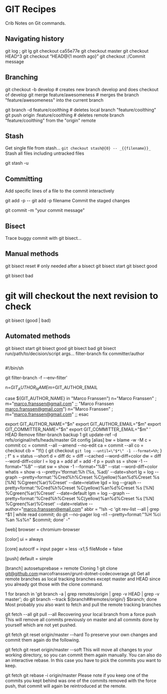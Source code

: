 # GIT Recipes

Crib Notes on Git commands.

## Navigating history

git log ; git lg
git checkout ca55e77e
git checkout master
git checkout HEAD^3
git checkout “HEAD@{1 month ago}”
git checkout :/Commit message

## Branching

git checkout -b develop # creates new branch develop and does checkout of develop
git merge feature/awesomeness # merges the branch "feature/awesomeness" into the current branch

git branch -d feature/coolthing # deletes local branch "feature/coolthing"
git push origin :feature/coolthing # deletes remote branch "feature/coolthing" from the "origin" remote

## Stash

Get single file from stash…
`
git checkout stash@{0} -- _{{filename}}_
`
Stash all files including untracked files

git stash -u
## Committing
Add specific lines of a file to the commit interactively


git add -p --
git add -p filename
Commit the staged changes

git commit -m "your commit message"
## Bisect
Trace buggy commit with git bisect…

## Manual methods

git bisect reset # only needed after a bisect
git bisect start
git bisect good <revision>

git bisect bad <revision>

# git will checkout the next revision to check
git bisect (good | bad)
## Automated methods

git bisect start
git bisect good <revision>
git bisect bad <revision>
git bisect run/path/to/decision/script args...
filter-branch
fix committer/author
##
#!/bin/sh

git filter-branch -f --env-filter'

n=$GIT_AUTHOR_NAME
m=$GIT_AUTHOR_EMAIL

case ${GIT_AUTHOR_NAME} in
     "Marco Franssen") n="Marco Franssen" ; m="marco.franssen@gmail.com" ;;
     "Marco Franssen marco.franssen@gmail.com") n="Marco Franssen" ; m="marco.franssen@gmail.com" ;;
esac

export GIT_AUTHOR_NAME="$n"
export GIT_AUTHOR_EMAIL="$m"
export GIT_COMMITTER_NAME="$n"
export GIT_COMMITTER_EMAIL="$m"
' HEAD
Remove filter-branch backup
1
git update-ref -d refs/original/refs/heads/master
Git config
[alias]
    bw = blame -w -M
    c = commit
    cc = commit --all --amend --no-edit
    ca = commit --all
    co = checkout
    cb = "!f() { git checkout `git log --until=\"$*\" -1 --format=%h`; } ; f"
    s = status --short
    d = diff
    dc = diff --cached --word-diff=color
    dw = diff --word-diff=color
    l = log
    a = add
    af = add -f
    p = push
    ss = show -1 --format="%B" --stat
    sw = show -1 --format="%B" --stat --word-diff=color
    whatis = show -s --pretty='tformat:%h (%s, %ad)' --date=short
    lg = log --graph --pretty=format:'%Cred%h%Creset %C(yellow)%an%d%Creset %s [%N] %Cgreen(%ar)%Creset' --date=relative
    lgd = log --graph --pretty=format:'%Cred%h%Creset %C(yellow)%an%d%Creset %s [%N] %Cgreen(%ar)%Creset' --date=default
    lgm = log --graph --pretty=format:'%Cred%h%Creset %C(yellow)%an%d%Creset %s [%N] %Cgreen(%ar)%Creset' --date=relative --author="marco.franssen@email.com"
    abbr = "!sh -c 'git rev-list --all | grep ^$1 | while read commit; do git --no-pager log -n1 --pretty=format:\"%H %ci %an %s%n\" $commit; done' -"

[web]
    browser = chromium-browser

[color]
    ui = always

[core]
    autocrlf = input
    pager = less -x1,5
    fileMode = false

[push]
    default = simple

[branch]
    autosetuprebase = remote
Cloning
1
git clone git@github.com:marcofranssen/grunt-dotnet-codecoverage.git
Get all remote branches as local tracking branches except master and HEAD since you already got those with the clone command.

1
for branch in 'git branch -a | grep remotes/origin | grep -v HEAD | grep -v master'; do git branch --track ${branch##remotes/origin/} $branch; done
Most probably you also want to fetch and pull the remote tracking branches


git fetch --all
git pull --all
Recovering your local branch from a force push
This will remove all commits previously on master and all commits done by yourself which are not yet pushed.


git fetch
git reset origin/master --hard
To preserve your own changes and commit them again do the following.


git fetch
git reset origin/master --soft
This will move all changes to your working directory, so you can commit them again manually.
You can also do an interactive rebase. In this case you have to pick the commits you want to keep.


git fetch
git rebase -i origin/master
Please note if you keep one of the commits you kept behind was one of the commits removed with the force push, that commit will again be reintroduced at the remote.